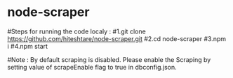# node-scraper

#Steps for running the code localy : 
#1.git clone https://github.com/hiteshtare/node-scraper.git
#2.cd node-scraper
#3.npm i
#4.npm start

#Note : By default scraping is disabled. Please enable the Scraping by setting value of scrapeEnable flag to true in dbconfig.json.